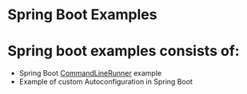 Spring Boot Examples
====================

# Spring boot examples consists of:
- Spring Boot [CommandLineRunner](http://docs.spring.io/autorepo/docs/spring-boot/1.2.0.RC2/api/org/springframework/boot/CommandLineRunner.html) example
- Example of custom Autoconfiguration in Spring Boot

